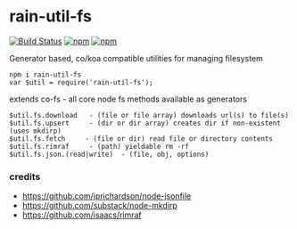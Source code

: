 # rain-util-fs #

[![Build Status](https://travis-ci.org/maxmill/rain-util-fs.svg?style=flat-square)](https://travis-ci.org/maxmill/rain-util-fs)
[![npm](https://img.shields.io/npm/v/rain-util-fs.svg?style=flat-square)]()
[![npm](https://img.shields.io/npm/dt/rain-util-fs.svg)]()


Generator based, co/koa compatible utilities  for managing filesystem

```
npm i rain-util-fs
var $util = require('rain-util-fs');
```

extends co-fs - all core node fs methods available as generators
```
$util.fs.download   - (file or file array) downloads url(s) to file(s)
$util.fs.upsert     - (dir or dir array) creates dir if non-existent (uses mkdirp)
$util.fs.fetch     - (file or dir) read file or directory contents
$util.fs.rimraf     - (path) yieldable rm -rf
$util.fs.json.(read|write)  - (file, obj, options)
```


### credits ###


- https://github.com/jprichardson/node-jsonfile
- https://github.com/substack/node-mkdirp
- https://github.com/isaacs/rimraf
